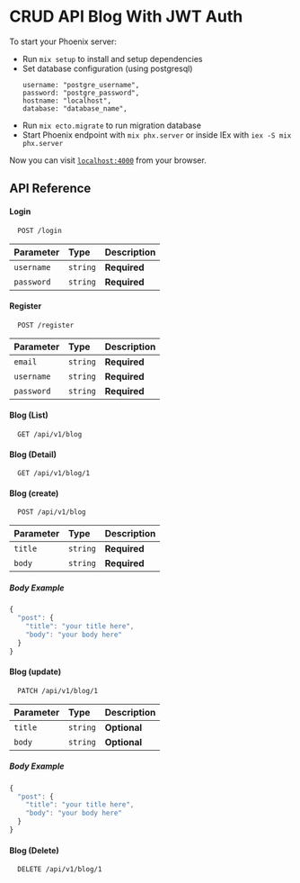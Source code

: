 # CRUD API Blog With JWT Auth

To start your Phoenix server:

  * Run `mix setup` to install and setup dependencies
  * Set database configuration (using postgresql)
    ```
    username: "postgre_username",
    password: "postgre_password",
    hostname: "localhost",
    database: "database_name",
    ```
  * Run `mix ecto.migrate` to run migration database
  * Start Phoenix endpoint with `mix phx.server` or inside IEx with `iex -S mix phx.server`

Now you can visit [`localhost:4000`](http://localhost:4000) from your browser.

## API Reference

#### Login

```http
  POST /login
```

| Parameter | Type     | Description                |
| :-------- | :------- | :------------------------- |
| `username` | `string` | **Required** |
| `password` | `string` | **Required** |

#### Register

```http
  POST /register
```

| Parameter | Type     | Description                       |
| :-------- | :------- | :-------------------------------- |
| `email`      | `string` | **Required** |
| `username`| `string` | **Required** |
| `password` | `string` | **Required** |

#### Blog (List)

```http
  GET /api/v1/blog
```

#### Blog (Detail)

```http
  GET /api/v1/blog/1
```

#### Blog (create)
```http
  POST /api/v1/blog
```
| Parameter | Type     | Description                       |
| :-------- | :------- | :-------------------------------- |
| `title`   | `string` | **Required** |
| `body`    | `string` | **Required** |

##### Body Example
```javascript
{
  "post": {
    "title": "your title here",
    "body": "your body here"
  }
}
```

#### Blog (update)
```http
  PATCH /api/v1/blog/1
```
| Parameter | Type     | Description                       |
| :-------- | :------- | :-------------------------------- |
| `title`   | `string` | **Optional** |
| `body`    | `string` | **Optional** |

##### Body Example
```javascript
{
  "post": {
    "title": "your title here",
    "body": "your body here"
  }
}
```

#### Blog (Delete)

```http
  DELETE /api/v1/blog/1
```